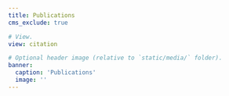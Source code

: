 ```yaml
---
title: Publications
cms_exclude: true

# View.
view: citation

# Optional header image (relative to `static/media/` folder).
banner:
  caption: 'Publications'
  image: ''
---
```

